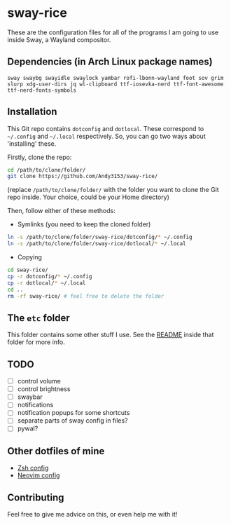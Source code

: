 <!-- vim: set fenc=utf-8 ts=2 sw=0 sts=0 sr et si tw=0 fdm=marker fmr={{{,}}}: -->
# sway-rice
These are the configuration files for all of the programs I am going to use inside Sway, a Wayland compositor.

## Dependencies (in Arch Linux package names)
`sway swaybg swayidle swaylock yambar rofi-lbonn-wayland foot sov grim slurp xdg-user-dirs jq wl-clipboard ttf-iosevka-nerd ttf-font-awesome ttf-nerd-fonts-symbols`

## Installation
This Git repo contains `dotconfig` and `dotlocal`. These correspond to `~/.config` and `~/.local` respectively. So, you can go two ways about 'installing' these.

Firstly, clone the repo:
```bash
cd /path/to/clone/folder/
git clone https://github.com/Andy3153/sway-rice/
```

(replace `/path/to/clone/folder/` with the folder you want to clone the Git repo inside. Your choice, could be your Home directory)

Then, follow either of these methods:

- Symlinks (you need to keep the cloned folder)
```bash
ln -s /path/to/clone/folder/sway-rice/dotconfig/* ~/.config
ln -s /path/to/clone/folder/sway-rice/dotlocal/* ~/.local
```

- Copying
```bash
cd sway-rice/
cp -r dotconfig/* ~/.config
cp -r dotlocal/* ~/.local
cd ..
rm -rf sway-rice/ # feel free to delete the folder
```

## The `etc` folder

This folder contains some other stuff I use. See the [README](etc/) inside that folder for more info.

## TODO
- [ ] control volume
- [ ] control brightness
- [ ] swaybar
- [ ] notifications
- [ ] notification popups for some shortcuts
- [ ] separate parts of sway config in files?
- [ ] pywal?

## Other dotfiles of mine
- [Zsh config](https://github.com/Andy3153/andy3153-zshrc)
- [Neovim config](https://github.com/Andy3153/andy3153-init.lua)

## Contributing
Feel free to give me advice on this, or even help me with it!
